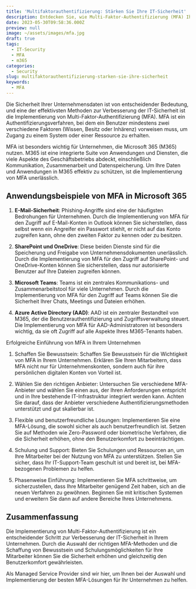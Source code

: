 ```yaml
---
title: 'Multifaktorauthentifizierung: Stärken Sie Ihre IT-Sicherheit'
description: Entdecken Sie, wie Multi-Faktor-Authentifizierung (MFA) Ihre IT-Sicherheit in Microsoft 365 stärkt und welche Best Practices Sie befolgen sollten.
date: 2023-05-30T09:58:36.000Z
preview: null
image: ~/assets/images/mfa.jpg
draft: true
tags:
  - IT-Security
  - MFA
  - m365
categories:
  - Security
slug: multifaktorauthentifizierung-starken-sie-ihre-sicherheit
keywords:
  - MFA
---
```


Die Sicherheit Ihrer Unternehmensdaten ist von entscheidender Bedeutung, und eine der effektivsten Methoden zur Verbesserung der IT-Sicherheit ist die Implementierung von Multi-Faktor-Authentifizierung (MFA). MFA ist ein Authentifizierungsverfahren, bei dem ein Benutzer mindestens zwei verschiedene Faktoren (Wissen, Besitz oder Inhärenz) vorweisen muss, um Zugang zu einem System oder einer Ressource zu erhalten.

MFA ist besonders wichtig für Unternehmen, die Microsoft 365 (M365) nutzen. M365 ist eine integrierte Suite von Anwendungen und Diensten, die viele Aspekte des Geschäftsbetriebs abdeckt, einschließlich Kommunikation, Zusammenarbeit und Datenspeicherung. Um Ihre Daten und Anwendungen in M365 effektiv zu schützen, ist die Implementierung von MFA unerlässlich.

## Anwendungsbeispiele von MFA in Microsoft 365

1. **E-Mail-Sicherheit**: Phishing-Angriffe sind eine der häufigsten Bedrohungen für Unternehmen. Durch die Implementierung von MFA für den Zugriff auf E-Mail-Konten in Outlook können Sie sicherstellen, dass selbst wenn ein Angreifer ein Passwort stiehlt, er nicht auf das Konto zugreifen kann, ohne den zweiten Faktor zu kennen oder zu besitzen.

2. **SharePoint und OneDrive**: Diese beiden Dienste sind für die Speicherung und Freigabe von Unternehmensdokumenten unerlässlich. Durch die Implementierung von MFA für den Zugriff auf SharePoint- und OneDrive-Konten können Sie sicherstellen, dass nur autorisierte Benutzer auf Ihre Dateien zugreifen können.

3. **Microsoft Teams**: Teams ist ein zentrales Kommunikations- und Zusammenarbeitstool für viele Unternehmen. Durch die Implementierung von MFA für den Zugriff auf Teams können Sie die Sicherheit Ihrer Chats, Meetings und Dateien erhöhen.

4. **Azure Active Directory (AAD)**: AAD ist ein zentraler Bestandteil von M365, der die Benutzerauthentifizierung und Zugriffsverwaltung steuert. Die Implementierung von MFA für AAD-Administratoren ist besonders wichtig, da sie oft Zugriff auf alle Aspekte Ihres M365-Tenants haben.

Erfolgreiche Einführung von MFA in Ihrem Unternehmen

1. Schaffen Sie Bewusstsein: Schaffen Sie Bewusstsein für die Wichtigkeit von MFA in Ihrem Unternehmen. Erklären Sie Ihren Mitarbeitern, dass MFA nicht nur für Unternehmenskonten, sondern auch für ihre persönlichen digitalen Konten von Vorteil ist.

2. Wählen Sie den richtigen Anbieter: Untersuchen Sie verschiedene MFA-Anbieter und wählen Sie einen aus, der Ihren Anforderungen entspricht und in Ihre bestehende IT-Infrastruktur integriert werden kann. Achten Sie darauf, dass der Anbieter verschiedene Authentifizierungsmethoden unterstützt und gut skalierbar ist.

3. Flexible und benutzerfreundliche Lösungen: Implementieren Sie eine MFA-Lösung, die sowohl sicher als auch benutzerfreundlich ist. Setzen Sie auf Methoden wie Zero-Password oder biometrische Verfahren, die die Sicherheit erhöhen, ohne den Benutzerkomfort zu beeinträchtigen.

4. Schulung und Support: Bieten Sie Schulungen und Ressourcen an, um Ihre Mitarbeiter bei der Nutzung von MFA zu unterstützen. Stellen Sie sicher, dass Ihr IT-Support-Team geschult ist und bereit ist, bei MFA-bezogenen Problemen zu helfen.

5. Phasenweise Einführung: Implementieren Sie MFA schrittweise, um sicherzustellen, dass Ihre Mitarbeiter genügend Zeit haben, sich an die neuen Verfahren zu gewöhnen. Beginnen Sie mit kritischen Systemen und erweitern Sie dann auf andere Bereiche Ihres Unternehmens.

## Zusammenfassung

Die Implementierung von Multi-Faktor-Authentifizierung ist ein entscheidender Schritt zur Verbesserung der IT-Sicherheit in Ihrem Unternehmen. Durch die Auswahl der richtigen MFA-Methoden und die Schaffung von Bewusstsein und Schulungsmöglichkeiten für Ihre Mitarbeiter können Sie die Sicherheit erhöhen und gleichzeitig den Benutzerkomfort gewährleisten.

Als Managed Service Provider sind wir hier, um Ihnen bei der Auswahl und Implementierung der besten MFA-Lösungen für Ihr Unternehmen zu helfen.
